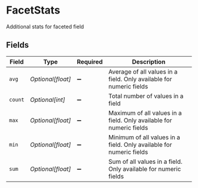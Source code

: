 # FacetStats

Additional stats for faceted field


## Fields

| Field                                                               | Type                                                                | Required                                                            | Description                                                         |
| ------------------------------------------------------------------- | ------------------------------------------------------------------- | ------------------------------------------------------------------- | ------------------------------------------------------------------- |
| `avg`                                                               | *Optional[float]*                                                   | :heavy_minus_sign:                                                  | Average of all values in a field. Only available for numeric fields |
| `count`                                                             | *Optional[int]*                                                     | :heavy_minus_sign:                                                  | Total number of values in a field                                   |
| `max`                                                               | *Optional[float]*                                                   | :heavy_minus_sign:                                                  | Maximum of all values in a field. Only available for numeric fields |
| `min`                                                               | *Optional[float]*                                                   | :heavy_minus_sign:                                                  | Minimum of all values in a field. Only available for numeric fields |
| `sum`                                                               | *Optional[float]*                                                   | :heavy_minus_sign:                                                  | Sum of all values in a field. Only available for numeric fields     |